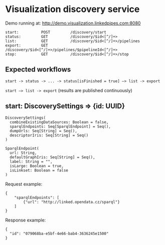 # Visualization discovery service

Demo running at: http://demo.visualization.linkedpipes.com:8080

```
start:          POST         /discovery/start
status:         GET          /discovery/$id<[^/]+>
list:           GET          /discovery/$id<[^/]+>/pipelines
export:         GET          /discovery/$id<[^/]+>/pipelines/$pipelineId<[^/]+>
stop:           GET          /discovery/$id<[^/]+>/stop
```
## Expected workflows
```start -> status -> ... -> status[isFinished = true] –> list -> export```

```start –> list -> export``` (results are published continuously)

## start: DiscoverySettings => {id: UUID}
```
DiscoverySettings(
  combineExistingDataSources: Boolean = false,
  sparqlEndpoints: Seq[SparqlEndpoint] = Seq(),
  dumpUrls: Seq[String] = Seq(),
  descriptorIris: Seq[String] = Seq()
)

SparqlEndpoint(
  url: String,
  defaultGraphIris: Seq[String] = Seq(),
  label: String = "",
  isLarge: Boolean = true,
  isLinkset: Boolean = false
)
```

Request example:
```
{
	"sparqlEndpoints": [
		{"url": "http://linked.opendata.cz/sparql"}
	]
}
```

Response example:
```
{
  "id": "079068ba-e5bf-4e66-bab4-3636245e1500"
}
```

